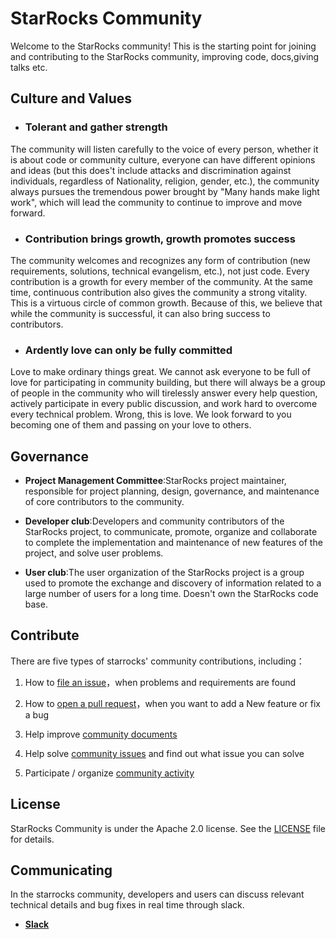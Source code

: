 # StarRocks Community
Welcome to the StarRocks community!
This is the starting point for joining and contributing to the StarRocks community, improving code, docs,giving talks etc.

## Culture and Values
* ### Tolerant and gather strength
The community will listen carefully to the voice of every person, whether it is about code or community culture, everyone can have different opinions and 
ideas (but this does't include attacks and discrimination against individuals, regardless of Nationality, religion, gender, etc.), 
the community always pursues the tremendous power brought by "Many hands make light work", which will lead the community to continue
to improve and move forward.

* ### Contribution brings growth, growth promotes success
The community welcomes and recognizes any form of contribution (new requirements, solutions, technical evangelism, etc.), 
not just code. Every contribution is a growth for every member of the community. At the same time, 
continuous contribution also gives the community a strong vitality. This is a virtuous circle of common growth. Because of this, 
we believe that while the community is successful, it can also bring success to contributors.

* ### Ardently love can only be fully committed
Love to make ordinary things great. We cannot ask everyone to be full of love for participating in community building, 
but there will always be a group of people in the community who will tirelessly answer every help question, 
actively participate in every public discussion, and work hard to overcome every technical problem. Wrong, 
this is love. We look forward to you becoming one of them and passing on your love to others.

## Governance
+ **Project Management Committee**:StarRocks project maintainer, responsible for project planning, design, governance, 
and maintenance of core contributors to the community.  

+ **Developer club**:Developers and community contributors of the StarRocks project, to communicate, promote, organize and 
collaborate to complete the implementation and maintenance of new features of the project, and solve user problems.  

+ **User club**:The user organization of the StarRocks project is a group used to promote the exchange and 
discovery of information related to a large number of users for a long time. Doesn't own the StarRocks code base.

## Contribute

There are five types of starrocks' community contributions, including：

1. How to [file an issue](https://github.com/StarRocks/community/blob/main/Contributors/guide/file%20an%20issue.md)，when problems and requirements are found

2. How to [open a pull request](https://github.com/StarRocks/community/blob/main/Contributors/guide/workflow.md)，when you want to add a New feature or fix a bug

3. Help improve [community documents](https://github.com/StarRocks/community/blob/main/Contributors/guide/doc%20improvements.md)

4. Help solve [community issues](https://github.com/StarRocks/starrocks/issues) and find out what issue you can solve

5. Participate / organize [community activity](https://github.com/StarRocks/community/blob/main/Contributors/guide/community-%20activity.md)


## License
StarRocks Community is under the Apache 2.0 license. See the [LICENSE](https://github.com/StarRocks/community/blob/main/LICENSE) file for details.

## Communicating

In the starrocks community, developers and users can discuss relevant technical details and bug fixes in real time through slack.
+ [**Slack**](https://join.slack.com/t/starrocks/shared_invite/zt-z5zxqr0k-U5lrTVlgypRIV8RbnCIAzg)

